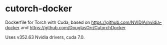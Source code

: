 # cutorch-docker
Dockerfile for Torch with Cuda, based on https://github.com/NVIDIA/nvidia-docker and https://github.com/DouglasOrr/CutorchDocker

Uses v352.63 Nvidia drivers, cuda 7.0.

